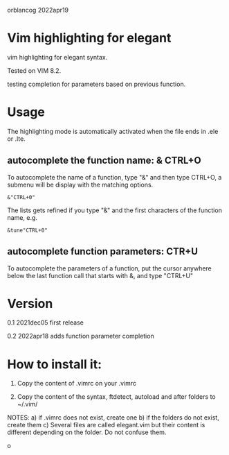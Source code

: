 orblancog
2022apr19

# Vim highlighting for elegant
vim highlighting for elegant syntax.

Tested on VIM 8.2.


testing completion for parameters based on previous function.

# Usage
The highlighting mode is automatically activated when the file ends in .ele or .lte.

## autocomplete the function name: & CTRL+O
To autocomplete the name of a function, type "&" and then type CTRL+O, a submenu will be display with the matching options.
```vim
&"CTRL+0"
```
The lists gets refined if you type "&" and the first characters of the function name, e.g.
```vim
&tune"CTRL+0"
```
## autocomplete function parameters: CTR+U
To autocomplete the parameters of a function, put the cursor anywhere below the last function call that starts with &, and type "CTRL+U"



# Version
0.1 2021dec05 first release

0.2 2022apr18 adds function parameter completion

# How to install it:
1) Copy the content of .vimrc on your .vimrc

2) Copy the content of the syntax, ftdetect, autoload and after folders to  ~/.vim/ 



NOTES: a) if .vimrc does not exist, create one
       b) if the folders do not exist, create them
       c) Several files are called elegant.vim but their content is different depending on the folder. Do not confuse them. 


o
